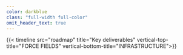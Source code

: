 ```yaml
---
color: darkblue
class: "full-width full-color"
omit_header_text: true
---
```

{{< timeline src="roadmap" title="Key deliverables" vertical-top-title="FORCE FIELDS" vertical-bottom-title="INFRASTRUCTURE">}}
